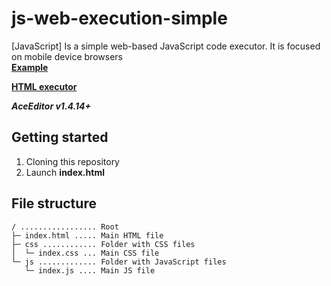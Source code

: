 # js-web-execution-simple
[JavaScript] Is a simple web-based JavaScript code executor. It is focused on mobile device browsers\
**[Example](https://deve.lol/www/jsexecution/)**

**[HTML executor](https://github.com/develol/html-web-execution-simple)**

***AceEditor v1.4.14+***

## Getting started
1. Cloning this repository
2. Launch **index.html**

## File structure
```
/ ................. Root
├─ index.html ..... Main HTML file
├─ css ............ Folder with CSS files
│  └─ index.css ... Main CSS file
└─ js ............. Folder with JavaScript files
   └─ index.js .... Main JS file
```
